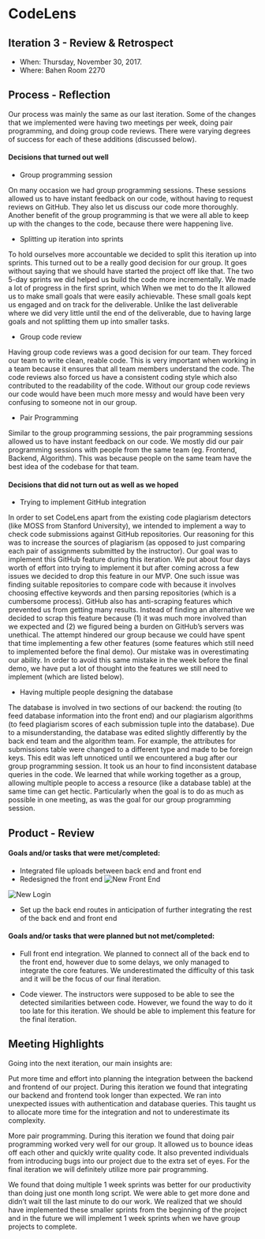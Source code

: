# CodeLens

## Iteration 3 - Review & Retrospect

 * When: Thursday, November 30, 2017.
 * Where: Bahen Room 2270

## Process - Reflection

Our process was mainly the same as our last iteration. Some of the changes that we implemented were having two meetings per week, doing pair programming, and doing group code reviews. There were varying degrees of success for each of these additions (discussed below). 

#### Decisions that turned out well

* Group programming session

On many occasion we had group programming sessions. These sessions allowed us to have instant feedback on our code, without having to request reviews on GitHub. They also let us discuss our code more thoroughly. Another benefit of the group programming is that we were all able to keep up with the changes to the code, because there were happening live.

* Splitting up iteration into sprints

To hold ourselves more accountable we decided to split this iteration up into sprints. This turned out to be a really good decision for our group. It goes without saying that we should have started the project off like that. The two 5-day sprints we did helped us build the code more incrementally. We made a lot of progress in the first sprint, which When we met to do the It allowed us to make small goals that were easily achievable. These small goals kept us engaged and on track for the deliverable. Unlike the last deliverable where we did very little until the end of the deliverable, due to having large goals and not splitting them up into smaller tasks.

* Group code review

Having group code reviews was a good decision for our team. They forced our team to write clean, reable code. This is very important when working in a team because it ensures that all team members understand the code. The code reviews also forced us have a consistent coding style which also contributed to the readability of the code. Without our group code reviews our code would have been much more messy and would have been very confusing to someone not in our group.

* Pair Programming

Similar to the group programming sessions, the pair programming sessions allowed us to have instant feedback on our code. We mostly did our pair programming sessions with people from the same team (eg. Frontend, Backend, Algorithm). This was because people on the same team have the best idea of the codebase for that team.

#### Decisions that did not turn out as well as we hoped

* Trying to implement GitHub integration

In order to set CodeLens apart from the existing code plagiarism detectors (like MOSS from Stanford University), we intended to implement a way to check code submissions against GitHub repositories. Our reasoning for this was to increase the sources of plagiarism (as opposed to just comparing each pair of assignments submitted by the instructor). Our goal was to implement this GitHub feature during this iteration. We put about four days worth of effort into trying to implement it but after coming across a few issues we decided to drop this feature in our MVP. One such issue was finding suitable repositories to compare code with because it involves choosing effective keywords and then parsing repositories (which is a cumbersome process). GitHub also has anti-scraping features which prevented us from getting many results. Instead of finding an alternative we decided to scrap this feature because (1) it was much more involved than we expected and (2) we figured being a burden on GitHub’s servers was unethical. The attempt hindered our group because we could have spent that time implementing a few other features (some features which still need to implemented before the final demo). Our mistake was in overestimating our ability. In order to avoid this same mistake in the week before the final demo, we have put a lot of thought into the features we still need to implement (which are listed below).

* Having multiple people designing the database

The database is involved in two sections of our backend: the routing (to feed database information into the front end) and our plagiarism algorithms (to feed plagiarism scores of each submission tuple into the database). Due to a misunderstanding, the database was edited slightly differently by the back end team and the algorithm team. For example, the attributes for submissions table were changed to a different type and made to be foreign keys. This edit was left unnoticed until we encountered a bug after our group programming session. It took us an hour to find inconsistent database queries in the code. We learned that while working together as a group, allowing multiple people to access a resource (like a database table) at the same time can get hectic. Particularly when the goal is to do as much as possible in one meeting, as was the goal for our group programming session.



## Product - Review

#### Goals and/or tasks that were met/completed:
* Integrated file uploads between back end and front end
* Redesigned the front end
![New Front End](https://raw.githubusercontent.com/csc301-fall-2017/project-team-01/master/deliverables/artifacts/web-newhomepage.png?token=AORB-5HIjnYGrwhT6JH4dVTr4avsIVhZks5aKzkMwA%3D%3D)

![New Login](https://raw.githubusercontent.com/csc301-fall-2017/project-team-01/master/deliverables/artifacts/web_newloginpanel.png?token=AORB-1ZTMF_gSiphYWrIdCMaGdf-_HiSks5aKzpawA%3D%3D)

* Set up the back end routes in anticipation of further integrating the rest of the back end and front end

#### Goals and/or tasks that were planned but not met/completed:

* Full front end integration. We planned to connect all of the back end to the front end, however due to some delays, we only managed to integrate the core features. We underestimated the difficulty of this task and it will be the focus of our final iteration.

* Code viewer. The instructors were supposed to be able to see the detected similarities between code. However, we found the way to do it too late for this iteration. We should be able to implement this feature for the final iteration.


## Meeting Highlights

Going into the next iteration, our main insights are:

Put more time and effort into planning the integration between the backend and frontend of our project. During this iteration we found that integrating our backend and frontend took longer than expected. We ran into unexpected issues with authentication and database queries. This taught us to allocate more time for the integration and not to underestimate its complexity.

More pair programming. During this iteration we found that doing pair programming worked very well for our group. It allowed us to bounce ideas off each other and quickly write quality code. It also prevented individuals from introducing bugs into our project due to the extra set of eyes. For the final iteration we will definitely utilize more pair programming.

We found that doing multiple 1 week sprints was better for our productivity than doing just one month long script. We were able to get more done and didn’t wait till the last minute to do our work. We realized that we should have implemented these smaller sprints from the beginning of the project and in the future we will implement 1 week sprints when we have group projects to complete.
